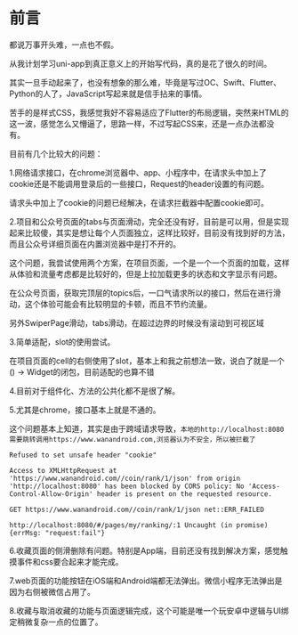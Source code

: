 # 前言
都说万事开头难，一点也不假。

从我计划学习uni-app到真正意义上的开始写代码，真的是花了很久的时间。

其实一旦手动起来了，也没有想象的那么难，毕竟是写过OC、Swift、Flutter、Python的人了，JavaScript写起来就是信手拈来的事情。

苦手的是样式CSS，我感觉我好不容易适应了Flutter的布局逻辑，突然来HTML的这一波，感觉怎么又懵逼了，思路一样，不过写起CSS来，还是一点办法都没有。

目前有几个比较大的问题：

1.网络请求接口，在chrome浏览器中、app、小程序中，在请求头中加上了cookie还是不能调用登录后的一些接口，Request的header设置的有问题。

请求头中加上了cookie的问题已经解决，在请求拦截器中配置cookie即可。

2.项目和公众号页面的tabs与页面滑动，完全还没有好，目前是可以用，但是实现起来比较傻，其实是想让每个人页面独立，这样比较好，目前没有找到好的方法，而且公众号详细页面在内置浏览器中是打不开的。

这个问题，我尝试使用两个方案，在项目页面，一个是一个一个页面的加载，这样从体验和流量考虑都是比较好的，但是上拉加载更多的状态和文字显示有问题。

在公众号页面，获取完顶层的topics后，一口气请求所以的接口，然后在进行滑动，这个体验可能会有比较明显的卡顿，而且不节约流量。

另外SwiperPage滑动，tabs滑动，在超过边界的时候没有滚动到可视区域

3.简单适配，slot的使用尝试。

在项目页面的cell的右侧使用了slot，基本上和我之前想法一致，说白了就是一个() -> Widget的闭包，目前适配的也算不错

4.目前对于组件化、方法的公共化都不是很了解。

5.尤其是chrome，接口基本上就是不通的。

这个问题基本上知道，其实是由于跨域请求导致，`本地的http://localhost:8080需要跳转调用https://www.wanandroid.com,浏览器认为不安全，所以被拦截了`

```
Refused to set unsafe header "cookie"

Access to XMLHttpRequest at 'https://www.wanandroid.com//coin/rank/1/json' from origin 'http://localhost:8080' has been blocked by CORS policy: No 'Access-Control-Allow-Origin' header is present on the requested resource.

GET https://www.wanandroid.com//coin/rank/1/json net::ERR_FAILED

http://localhost:8080/#/pages/my/ranking/:1 Uncaught (in promise) {errMsg: "request:fail"}
```

6.收藏页面的侧滑删除有问题。特别是App端，目前还没有找到解决方案，感觉触摸事件和css要合起来才能完成。

7.web页面的功能按钮在iOS端和Android端都无法弹出。微信小程序无法弹出是因为右侧被微信占用了。

8.收藏与取消收藏的功能与页面逻辑完成，这个可能是唯一个玩安卓中逻辑与UI绑定稍微复杂一点的位置了。
